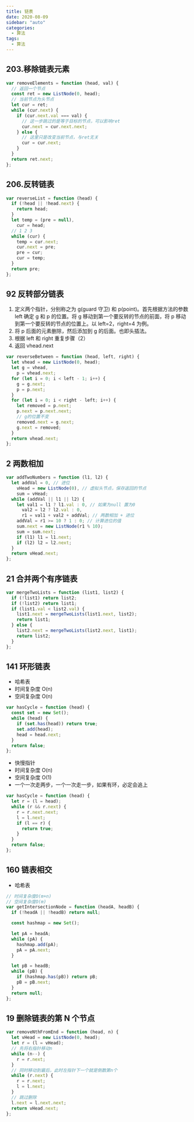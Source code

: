 ```yaml
---
title: 链表
date: 2020-08-09
sidebar: "auto"
categories:
  - 算法
tags:
  - 算法
---
```


## 203.移除链表元素

```js
var removeElements = function (head, val) {
  // 返回一个节点
  const ret = new ListNode(0, head);
  // 当前节点为头节点
  let cur = ret;
  while (cur.next) {
    if (cur.next.val === val) {
      // 这一步跳过的是等于目标的节点，可以影响ret
      cur.next = cur.next.next;
    } else {
      // 这里只是改变当前节点，与ret无关
      cur = cur.next;
    }
  }
  return ret.next;
};
```

## 206.反转链表

```js
var reverseList = function (head) {
  if (!head || !head.next) {
    return head;
  }
  let temp = (pre = null),
    cur = head;
  // 1 2 3
  while (cur) {
    temp = cur.next;
    cur.next = pre;
    pre = cur;
    cur = temp;
  }
  return pre;
};
```

## 92 反转部分链表

1.  定义两个指针，分别称之为 g(guard 守卫) 和 p(point)。首先根据方法的参数 left 确定 g 和 p 的位置。将 g 移动到第一个要反转的节点的前面，将 p 移动到第一个要反转的节点的位置上。以 left=2，right=4 为例。
2.  将 p 后面的元素删除，然后添加到 g 的后面。也即头插法。
3.  根据 left 和 right 重复步骤（2）
4.  返回 vhead.next

```js
var reverseBetween = function (head, left, right) {
  let vhead = new ListNode(0, head);
  let g = vhead,
    p = vhead.next;
  for (let i = 0; i < left - 1; i++) {
    g = g.next;
    p = p.next;
  }
  for (let i = 0; i < right - left; i++) {
    let removed = p.next;
    p.next = p.next.next;
    // g的位置不变
    removed.next = g.next;
    g.next = removed;
  }
  return vhead.next;
};
```

## 2 两数相加

```js
var addTwoNumbers = function (l1, l2) {
  let addVal = 0, // 进位
    vHead = new ListNode(0), // 虚拟头节点，保存返回的节点
    sum = vHead;
  while (addVal || l1 || l2) {
    let val1 = l1 ? l1.val : 0, // 如果为null 置为0
      val2 = l2 ? l2.val : 0,
      r1 = val1 + val2 + addVal; // 两数相加 + 进位
    addVal = r1 >= 10 ? 1 : 0; // 计算进位的值
    sum.next = new ListNode(r1 % 10);
    sum = sum.next;
    if (l1) l1 = l1.next;
    if (l2) l2 = l2.next;
  }
  return vHead.next;
};
```

## 21 合并两个有序链表

```js
var mergeTwoLists = function (list1, list2) {
  if (!list1) return list2;
  if (!list2) return list1;
  if (list1.val < list2.val) {
    list1.next = mergeTwoLists(list1.next, list2);
    return list1;
  } else {
    list2.next = mergeTwoLists(list2.next, list1);
    return list2;
  }
};
```

## 141 环形链表

- 哈希表
- 时间复杂度 O(n)
- 空间复杂度 O(n)

```js
var hasCycle = function (head) {
  const set = new Set();
  while (head) {
    if (set.has(head)) return true;
    set.add(head);
    head = head.next;
  }
  return false;
};
```

- 快慢指针
- 时间复杂度 O(n)
- 空间复杂度 O(1)
- 一个一次走两步，一个一次走一步，如果有环，必定会追上

```js
var hasCycle = function (head) {
  let r = (l = head);
  while (r && r.next) {
    r = r.next.next;
    l = l.next;
    if (l == r) {
      return true;
    }
  }
  return false;
};
```

## 160 链表相交

- 哈希表

```js
// 时间复杂度O(m+n)
// 空间复杂度O(m)
var getIntersectionNode = function (headA, headB) {
  if (!headA || !headB) return null;

  const hashmap = new Set();

  let pA = headA;
  while (pA) {
    hashmap.add(pA);
    pA = pA.next;
  }

  let pB = headB;
  while (pB) {
    if (hashmap.has(pB)) return pB;
    pB = pB.next;
  }
  return null;
};
```

## 19 删除链表的第 N 个节点

```js
var removeNthFromEnd = function (head, n) {
  let vHead = new ListNode(0, head);
  let r = (l = vHead);
  // 先将右指针移动n
  while (n--) {
    r = r.next;
  }
  // 同时移动到最后，此时左指针下一个就是倒数第n个
  while (r.next) {
    r = r.next;
    l = l.next;
  }
  // 跳过删除
  l.next = l.next.next;
  return vHead.next;
};
```
